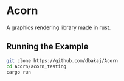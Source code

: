 # Acorn

A graphics rendering library made in rust.

## Running the Example

```sh
git clone https://github.com/dbakaj/Acorn
cd Acorn/acorn_testing
cargo run
```
